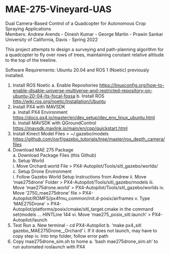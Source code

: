 # MAE-275-Vineyard-UAS
Dual Camera-Based Control of a Quadcopter for Autonomous Crop Spraying Applications  
Members: Andrew Arends - Dinesh Kumar -  George Martin  - Prawin Sankar  
University of California, Davis - Spring 2022

This project attempts to design a surveying and path-planning algorithm for a quadcopter to fly over rows of trees, maintaining constant relative altitude to the top of the treeline.

Software Requirements: Ubuntu 20.04 and ROS 1 (Noetic) previously installed.

1. Install ROS Noetic
    a. Enable Repositories
        https://linuxconfig.org/how-to-enable-disable-universe-multiverse-and-restricted-repository-on-ubuntu-20-04-lts-focal-fossa
    b. Install ROS
      http://wiki.ros.org/noetic/Installation/Ubuntu
2. Install PX4 with MAVSDK  
    a. Install PX4 Environment  
      https://docs.px4.io/master/en/dev_setup/dev_env_linux_ubuntu.html  
    b. Install MAVSDK with QGroundControl  
      https://mavsdk.mavlink.io/main/en/cpp/quickstart.html  
3. Install Kinect Model Files > ~/.gazebo/models  
    https://github.com/osrf/gazebo_tutorials/tree/master/ros_depth_camera/files  
4. Download MAE 275 Package  
    a. Download Package Files (this Github)  
    b. Setup World  
      i. Move Orchard.world File > PX4-Autopilot/Tools/sitl_gazebo/worlds/  
    c. Setup Drone Environment  
      i. Follow Gazebo World Setup Instructions from Andrew
     ii. Move ‘mae275drone’ Folder > PX4-Autopilot/Tools/sitl_gazebo/models
    iii. Move ‘mae275drone.world’ > PX4-Autopilot/Tools/sitl_gazebo/worlds
     iv. Move ‘2750_mae275drone’ file > PX4-Autopilot/ROMFS/px4fmu_common/init.d-posix/airframes
      v. Type ‘MAE275Drone’ > PX4-Autopilot/platforms/posix/cmake/sitl_target.cmake in the command set(models           …  *HINT*Line 144
     vi. Move ‘mae275_posix_sitl.launch’ > PX4-Autopilot/launch
  5. Test Run 
    a. New terminal -     cd PX4-Autopilot
    b. ‘make px4_sitl gazebo_MAE275Drone__Orchard’
      i. If it does not launch, may have to copy step iv. Into tmp folder, follow error path
  6. Copy mae275drone_sim.sh to home
    a. ‘bash mae275drone_sim.sh’ to run automated roslaunch with PX4






